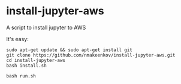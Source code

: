 # install-jupyter-aws
A script to install jupyter to AWS

It's easy:
```
sudo apt-get update && sudo apt-get install git
git clone https://github.com/nmakeenkov/install-jupyter-aws.git
cd install-jupyter-aws
bash install.sh

bash run.sh
```
